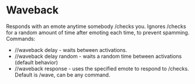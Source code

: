 # Waveback  
Responds with an emote anytime somebody /checks you. Ignores /checks for a random amount of time after emoting each time, to prevent spamming.
Commands:  
- //waveback delay <number> - waits <number> between activations.  
- //waveback delay random - waits a random time between activations (default behavior)
- //waveback response <emote> - uses the specified emote to respond to /checks. Default is /wave, can be any command.
